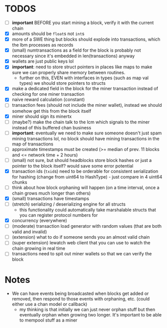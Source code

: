 TODOS
=
- [ ] **important** BEFORE you start mining a block, verify it with the current chain
- [x] amounts should be `float`s not `int`s
- [x] more of a SWE thing but blocks should explode into transactions, which the lbm processes as records
- [x] (small) numtransactions as a field for the block is probably not necessary since it's embedded in len(transactions) anyway
- [x] wallets are just public keys lol
- [x] **important**: need to store struct pointers in places like maps to make sure we can properly share memory between routines.
    - further on this, EVEN with interfaces in types (such as map val types) we should store pointers to structs
- [x] make a dedicated field in the block for the miner transaction instead of checking for one miner transaction
- [x] naive reward calculation (constant)
- [ ] transaction fees (should not include the miner wallet), instead we should somehow get this from the block itself
- [x] miner should sign its minertx
- [ ] (maybe?) make the chain talk to the lcm which signals to the miner instead of this buffered chan business
- [ ] **important**: eventually we need to make sure someone doesn't just spam mining transactions lol, no block should have mining transactions in the map of transactions
- [ ] approximate timestamps must be created (>= median of prev. 11 blocks and <= network time + 2 hours)
- [ ] (small) not sure, but should headblocks store block hashes or just a pointer to the block itself? would save some error potential
- [x] transaction ids (`txid`s) need to be orderable for consistent serialization for hashing (change from uint64 to HashType) - just compare in 4 uint64 chunks
- [ ] think about how block orphaning will happen (on a time interval, once a chain grows much longer than others)
- [x] (small) transactions have timestamps 
- [ ] (stretch) serializing / deserializing engine for all structs
    - this functionality could automatically take marshalable structs that you can register protocol numbers for
- [x] concurrency (everywhere)
- [ ] (moderate) transaction load generator with random values (that are both valid and invalid)
- [ ] (extension) what to do if someone sends you an almost valid chain 
- [ ] (super extension) lewatch web client that you can use to watch the chain growing in real time
- [ ] transactions need to spit out miner wallets so that we can verify the block

# Notes
- We can have events being broadcasted when blocks get added or removed, then respond to those events with orphaning, etc. (could either use a chan model or callback)
    - my thinking is that initially we can just never orphan stuff but then eventually orphan when growing two longer. It's important to be able to mempool stuff as a miner
